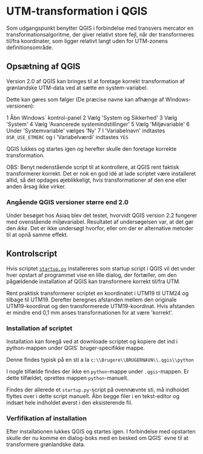 UTM-transformation i QGIS
=======================================

Som udgangspunkt benytter QGIS i forbindelse med transvers mercator en transformationsalgoritme, der giver relativt store fejl, når der transformeres til/fra koordinater, som ligger relativt langt uden for UTM-zonens definitionsområde.

Opsætning af QGIS
---------------------------------------
Version 2.0 af QGIS kan bringes til at foretage korrekt transformation af grønlandske UTM-data ved at sætte en system-variabel.

Dette kan gøres som følger (De præcise navne kan afhænge af Windows-versionen):

  1 Åbn Windows´ kontrol-panel
  2 Vælg 'System og Sikkerhed'
  3 Vælg 'System'
  4 Vælg 'Avancerede systemindstillinger'
  5 Vælg 'Miljøvariable'
  6 Under 'Systemvariable' vælges 'Ny'
  7 I 'Variabelnavn' indtastes `OSR_USE_ETMERC` og i 'Variabelværdi' indtastes `YES`

QGIS lukkes og startes igen og herefter skulle den foretage korrekte transformation.

OBS: Benyt nedenstående script til at kontrollere, at QGIS rent faktisk transformerer korrekt. Det er nok en god idé at lade scriptet være installeret altid, så det opdages øjeblikkeligt, hvis transformationer af den ene eller anden årsag ikke virker.

### Angående QGIS versioner større end 2.0
Under besøget hos Asiaq blev det testet, hvorvidt QGIS version 2.2 fungerer med ovenstående miljøvariabel. Resultatet af undersøgelsen var, at det gør den _ikke_. Det er ikke undersøgt hvorfor, eller om der er alternative metoder til at opnå samme effekt.

Kontrolscript
---------------------------------------
Hvis scriptet [`startup.py`](https://github.com/Septima/Asiaq_kursus/raw/master/OSR_test/startup.py) installereres som startup script i QGIS vil det under hver opstart af programmet vise en lille dialog, der fortæller, om den pågældende installation af QGIS kan transformere korrekt til/fra UTM.

Rent praktisk transformerer scriptet en koordinatet i UTM19 til UTM24 og tilbage til UTM19. Derefter beregnes afstanden mellem den originale UTM19-koordinat og den transformerede UTM19-koordinat. Hvis afstanden er mindre end 0,1 mm anses transformationen for at være 'korrekt'.

### Installation af scriptet
Installation kan foregå ved at downloade scriptet og kopiere det ind i python-mappen under QGIS´ bruger-specifikke mappe.

Denne findes typisk på en sti a la
`c:\\Brugere\\BRUGERNAVN\\.qgis\\python`

I nogle tilfælde findes der ikke en `python`-mappe under `.qgis`-mappen. Er dette tilfældet, oprettes mappen `python`-manuelt.

Findes der allerede et `startup.py`-script på ovennævnte sti, må indholdet flyttes over i dette script manuelt. Åbn begge filer i en tekst-editor og indsæt hele indholdet øverst i den eksisterende fil.

### Verfifikation af installation
Efter installationen lukkes QGIS og startes igen. I forbindelse med opstarten skulle der nu komme en dialog-boks med en besked om QGIS´ evne til at transformere grønlandske data.